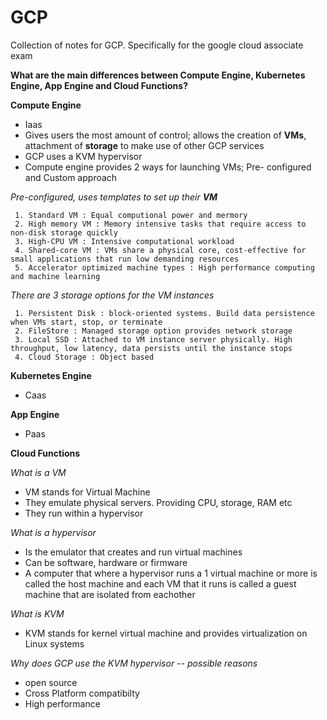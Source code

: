 # GCP
Collection of notes for GCP. Specifically for the google cloud associate exam

**What are the main differences between Compute Engine, Kubernetes Engine, App Engine and Cloud Functions?**

**Compute Engine** 
- Iaas
- Gives users the most amount of control; allows the creation of **VMs**, attachment of **storage** to make use of other GCP services
- GCP uses a KVM hypervisor
- Compute engine provides 2 ways for launching VMs; Pre- configured and Custom approach

*Pre-configured, uses templates to set up their **VM***

     1. Standard VM : Equal computional power and mermory
     2. High memory VM : Memory intensive tasks that require access to non-disk storage quickly
     3. High-CPU VM : Intensive computational workload
     4. Shared-core VM : VMs share a physical core, cost-effective for small applications that run low demanding resources
     5. Accelerator optimized machine types : High performance computing and machine learning
     
*There are 3 storage options for the VM instances*

     1. Persistent Disk : block-oriented systems. Build data persistence when VMs start, stop, or terminate
     2. FileStore : Managed storage option provides network storage
     3. Local SSD : Attached to VM instance server physically. High throughput, low latency, data persists until the instance stops
     4. Cloud Storage : Object based 
 
**Kubernetes Engine**

- Caas

**App Engine**

- Paas

**Cloud Functions**

*What is a VM*
- VM stands for Virtual Machine
- They emulate physical servers. Providing CPU, storage, RAM etc
- They run within a hypervisor

*What is a hypervisor*
- Is the emulator that creates and run virtual machines 
- Can be software, hardware or firmware
- A computer that where a hypervisor runs a 1 virtual machine or more is called the host machine and each VM that it runs is called a guest machine that are isolated from eachother

*What is KVM*
- KVM stands for kernel virtual machine and provides virtualization on Linux systems

*Why does GCP use the KVM hypervisor -- possible reasons*
- open source
- Cross Platform compatibilty
- High performance

